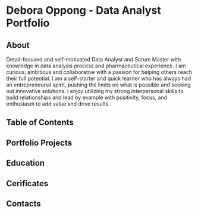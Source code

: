 # Debora Oppong - Data Analyst Portfolio
## About                                 
Detail-focused and self-motivated Data Analyst and Scrum Master with knowledge in data analysis process and
pharmaceutical experience. I am curious, ambitious and collaborative with a passion for helping others reach their
full potential. I am a self-starter and quick learner who has always had an entrepreneurial spirit, pushing the limits on
what is possible and seeking out innovative solutions. I enjoy utilizing my strong interpersonal skills to build
relationships and lead by example with positivity, focus, and enthusiasm to add value and drive results.
## Table of Contents
## Portfolio Projects
## Education
## Cerificates
## Contacts
